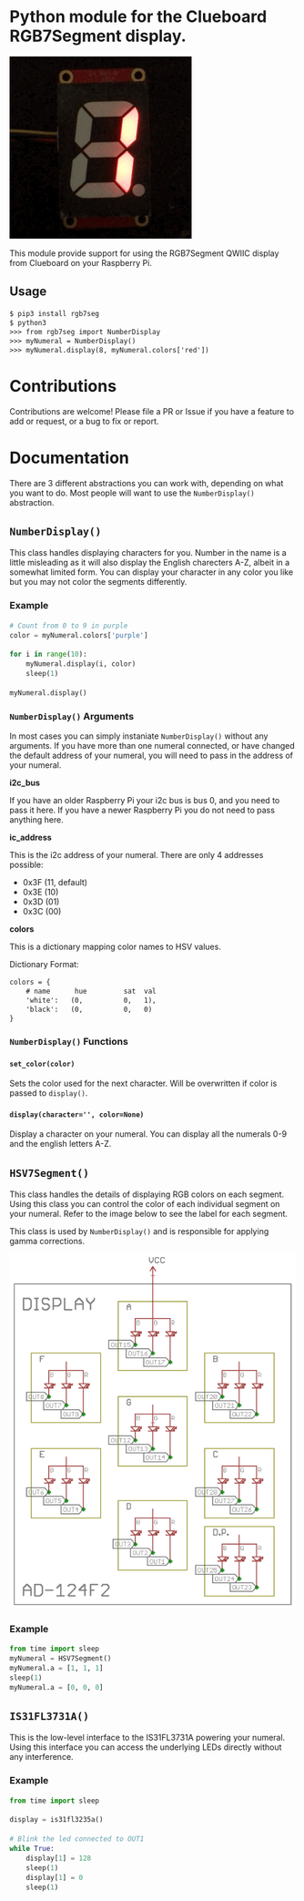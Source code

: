 # Python module for the Clueboard RGB7Segment display.

![Animated gif showing display](rgb7segment_animated.gif)

This module provide support for using the RGB7Segment QWIIC display from Clueboard on your Raspberry Pi.

## Usage

    $ pip3 install rgb7seg
    $ python3 
    >>> from rgb7seg import NumberDisplay
    >>> myNumeral = NumberDisplay()
    >>> myNumeral.display(8, myNumeral.colors['red'])

# Contributions

Contributions are welcome! Please file a PR or Issue if you have a feature to add or request, or a bug to fix or report.

# Documentation

There are 3 different abstractions you can work with, depending on what you want to do. Most people will want to use the `NumberDisplay()` abstraction.

## `NumberDisplay()`

This class handles displaying characters for you. Number in the name is a little misleading as it will also display the English charecters A-Z, albeit in a somewhat limited form. You can display your character in any color you like but you may not color the segments differently.

### Example

```py
# Count from 0 to 9 in purple
color = myNumeral.colors['purple']

for i in range(10):
    myNumeral.display(i, color)
    sleep(1)

myNumeral.display()
```

### `NumberDisplay()` Arguments

In most cases you can simply instaniate `NumberDisplay()` without any arguments. If you have more than one numeral connected, or have changed the default address of your numeral, you will need to pass in the address of your numeral.

**i2c_bus**

If you have an older Raspberry Pi your i2c bus is bus 0, and you need to pass it here. If you have a newer Raspberry Pi you do not need to pass anything here.

**ic_address**

This is the i2c address of your numeral. There are only 4 addresses possible:

* 0x3F (11, default)
* 0x3E (10)
* 0x3D (01)
* 0x3C (00)

**colors**

This is a dictionary mapping color names to HSV values. 

Dictionary Format:

    colors = {
        # name      hue         sat  val
        'white':   (0,          0,   1),
        'black':   (0,          0,   0)
    }

### `NumberDisplay()` Functions

#### `set_color(color)`

Sets the color used for the next character. Will be overwritten if color is passed to `display()`.

#### `display(character='', color=None)`

Display a character on your numeral. You can display all the numerals 0-9 and the english letters A-Z.


## `HSV7Segment()`

This class handles the details of displaying RGB colors on each segment. Using this class you can control the color of each individual segment on your numeral. Refer to the image below to see the label for each segment.

This class is used by `NumberDisplay()` and is responsible for applying gamma corrections.

![Layout of RGB 7 Segment Display](rgb7segment_layout.png)

### Example

```py
from time import sleep
myNumeral = HSV7Segment()
myNumeral.a = [1, 1, 1]
sleep(1)
myNumeral.a = [0, 0, 0]
```

## `IS31FL3731A()`

This is the low-level interface to the IS31FL3731A powering your numeral. Using this interface you can access the underlying LEDs directly without any interference.

### Example

```py
from time import sleep

display = is31fl3235a()

# Blink the led connected to OUT1
while True:
    display[1] = 128
    sleep(1)
    display[1] = 0
    sleep(1)
```
